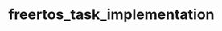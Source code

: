 <!--
    General guidelines
    These are just guidelines, not strict rules - document however seems best.
    A README for a firmware-only project (e.g. Babydriver, MPXE, bootloader, CAN explorer) should answer the following questions:
        - What is it?
        - What problem does it solve?
        - How do I use it? (with usage examples / example commands, etc)
        - How does it work? (architectural overview)
    A README for a board project (powering a hardware board, e.g. power distribution, centre console, charger, BMS carrier) should answer the following questions:
        - What is the purpose of the board?
        - What are all the things that the firmware needs to do?
        - How does it fit into the overall system?
        - How does it work? (architectural overview, e.g. what each module's purpose is or how data flows through the firmware)
-->
# freertos_task_implementation

